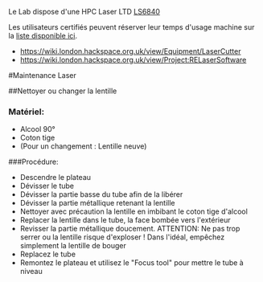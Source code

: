 Le Lab dispose d'une HPC Laser LTD [LS6840](http://hpclaser.co.uk/index.php?main_page=product_info&cPath=1&products_id=38)

Les utilisateurs certifiés peuvent réserver leur temps d'usage machine sur la [liste disponible ici](/bfc/schedule/lasercut/ls6840).

- https://wiki.london.hackspace.org.uk/view/Equipment/LaserCutter
- https://wiki.london.hackspace.org.uk/view/Project:RELaserSoftware

#Maintenance Laser   
 

##Nettoyer ou changer la lentille


### Matériel:
* Alcool 90°
* Coton tige
* (Pour un changement : Lentille neuve)

###Procédure:
* Descendre le plateau
* Dévisser le tube
* Dévisser la partie basse du tube afin de la libérer
* Dévisser la partie métallique retenant la lentille
* Nettoyer avec précaution la lentille en imbibant le coton tige d'alcool
* Replacer la lentille dans le tube, la face bombée vers l'extérieur
* Revisser la partie métallique doucement. ATTENTION: Ne pas trop serrer ou la lentille risque d'exploser ! Dans l'idéal, empêchez simplement la lentille de bouger
* Replacez le tube
* Remontez le plateau et utilisez le "Focus tool" pour mettre le tube à niveau

